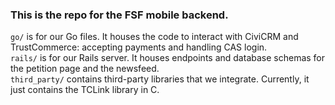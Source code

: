 ### This is the repo for the FSF mobile backend.

`go/` is for our Go files. It houses the code to interact with CiviCRM and TrustCommerce: accepting payments and handling CAS login.  
`rails/` is for our Rails server. It houses endpoints and database schemas for the petition page and the newsfeed.  
`third_party/` contains third-party libraries that we integrate. Currently, it just contains the TCLink library in C.
